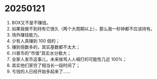 # 20250121

1. BOX又不是不赚钱。
2. 如果我做不到持有它很久（两个大周期以上），那么我一秒钟都不应该持有。
3. 场外赚钱能力。
4. 少有人真赚到 100 倍的；
5. 赚到倍数多的，其实基数都不太大；
6. 川普币的“市值”其实水分极大；
7. 全家人发币这事儿，未来挨骂人人喊打的可能性几近 100%；
8. 其实他们家穷了相当长一段时间了；
9. 亏钱的人已经开始多起来了……